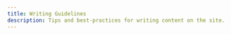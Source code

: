 ```yaml
---
title: Writing Guidelines
description: Tips and best-practices for writing content on the site.
---
```



